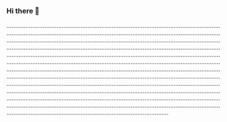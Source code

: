 ### Hi there 👋

..............................................................................................................................................................................................................................................................................................................................................................................................................................................................................................................................................................................................................................................................................................................................................................................................................................................................................................................................................................................................................................................................................................................................................................................................................................................................................................................................................................................................................................................................................................................................................................................................................................................